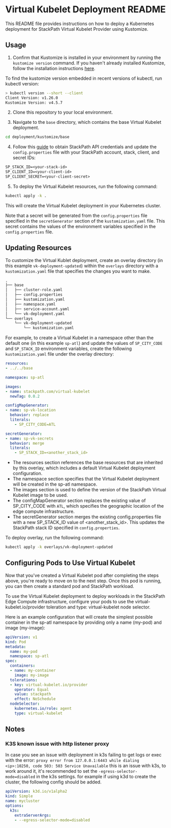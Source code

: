 # Virtual Kubelet Deployment README

This README file provides instructions on how to deploy a Kubernetes deployment for StackPath Virtual Kubelet Provider using Kustomize.

## Usage

1. Confirm that Kustomize is installed in your environment by running the `kustomize version` command. If you haven't already installed Kustomize, follow the installation instructions [here](https://kubectl.docs.kubernetes.io/installation/kustomize/).

To find the kustomize version embedded in recent versions of kubectl, run kubectl version:

```bash
> kubectl version --short --client
Client Version: v1.26.0
Kustomize Version: v4.5.7
```

2. Clone this repository to your local environment.

3. Navigate to the `base` directory, which contains the base Virtual Kubelet deployment.

```bash
cd deployment/kustomize/base
```

4. Follow this [guide](https://stackpath.dev/docs/stackpath-api-quick-start#api-credentials) to obtain StackPath API credentials and update the `config.properties` file with your StackPath account, stack, client, and secret IDs:

```txt
SP_STACK_ID=<your-stack-id>
SP_CLIENT_ID=<your-client-id>
SP_CLIENT_SECRET=<your-client-secret>
```

5. To deploy the Virtual Kubelet resources, run the following command:

```bash
kubectl apply -k .
```

This will create the Virtual Kubelet deployment in your Kubernetes cluster.

Note that a secret will be generated from the `config.properties` file specified in the `secretGenerator` section of the `kustomization.yaml` file. This secret contains the values of the environment variables specified in the `config.properties` file.

## Updating Resources

To customize the Virtual Kublet deployment, create an overlay directory (in this example `vk-deployment-updated`) within the `overlays` directory with a `kustomization.yaml` file that specifies the changes you want to make.

```txt
.
├── base
│   ├── cluster-role.yaml
│   ├── config.properties
│   ├── kustomization.yaml
│   ├── namespace.yaml
│   ├── service-account.yaml
│   └── vk-deployment.yaml
└── overlays
    └── vk-deployment-updated
        └── kustomization.yaml
```

For example, to create a Virtual Kubelet in a namespace other than the default one (in this example `sp-atl`) and update the values of `SP_CITY_CODE` and `SP_STACK_ID` environment variables, create the following `kustomization.yaml` file under the overlay directory:

```yaml
resources:
- ../../base

namespace: sp-atl

images:
- name: stackpath.com/virtual-kubelet
  newTag: 0.0.2

configMapGenerator:
- name: sp-vk-location
  behavior: replace
  literals:
    - SP_CITY_CODE=ATL

secretGenerator:
- name: sp-vk-secrets
  behavior: merge
  literals:
    - SP_STACK_ID=<another_stack_id>
```

- The resources section references the base resources that are inherited by this overlay, which includes a default Virtual Kubelet deployment configuration.
- The namespace section specifies that the Virtual Kubelet deployment will be created in the sp-atl namespace.
- The images section is used to define the version of the StackPath Virtual Kubelet image to be used.
- The configMapGenerator section replaces the existing value of SP_CITY_CODE with `ATL`, which specifies the geographic location of the edge compute infrastructure.
- The secretGenerator section merges the existing config.properties file with a new SP_STACK_ID value of <another_stack_id>. This updates the StackPath stack ID specified in `config.properties`.

To deploy overlay, run the following command:

```bash
kubectl apply -k overlays/vk-deployment-updated
```

## Configuring Pods to Use Virtual Kubelet

Now that you've created a Virtual Kubelet pod after completing the steps above, you're ready to move on to the next step. Once this pod is running, you can then create a standard pod and StackPath workload.

To use the Virtual Kubelet deployment to deploy workloads in the StackPath Edge Compute infrastructure, configure your pods to use the virtual-kubelet.io/provider toleration and type: virtual-kubelet node selector.

Here is an example configuration that will create the simplest possible container in the sp-atl namespace by providing only a name (my-pod) and image (my-image):

```yaml
apiVersion: v1
kind: Pod
metadata:
  name: my-pod
  namespace: sp-atl
spec:
  containers:
  - name: my-container
    image: my-image
  tolerations:
  - key: virtual-kubelet.io/provider
    operator: Equal
    value: stackpath
    effect: NoSchedule
  nodeSelector: 
    kubernetes.io/role: agent
    type: virtual-kubelet
```

## Notes

### K3S known issue with http listener proxy

In case you see an issue with deployment in k3s failing to get logs or exec with the error:
`proxy error from 127.0.0.1:6443 while dialing <ip>:10250, code 503: 503 Service Unavailable`
this is an issue with k3s, to work around it,  it's recommended to set the `-egress-selector-mode=disabled` in the k3s settings.
for example if using k3d to create the cluster, the following config should be added.

```yaml
apiVersion: k3d.io/v1alpha2 
kind: Simple
name: mycluster 
options:
  k3s: 
    extraServerArgs: 
    - --egress-selector-mode=disabled
```
